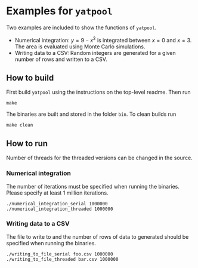 # Examples for `yatpool`

Two examples are included to show the functions of `yatpool`. 

- Numerical integration: $y = 9-x^{2}$ is integrated between $x = 0$ and $x = 3$. The area is evaluated using Monte Carlo simulations.
- Writing data to a CSV: Random integers are generated for a given number of rows and written to a CSV.

## How to build

First build `yatpool` using the instructions on the top-level readme. Then run

```
make
```

The binaries are built and stored in the folder `bin`. To clean builds run

```
make clean
```

## How to run

Number of threads for the threaded versions can be changed in the source.

### Numerical integration

The number of iterations must be specified when running the binaries. Please specify at least 1 million iterations.

```
./numerical_integration_serial 1000000
./numerical_integration_threaded 1000000
```

### Writing data to a CSV

The file to write to and the number of rows of data to generated should be specified when running the binaries.
```
./writing_to_file_serial foo.csv 1000000
./writing_to_file_threaded bar.csv 1000000
```
